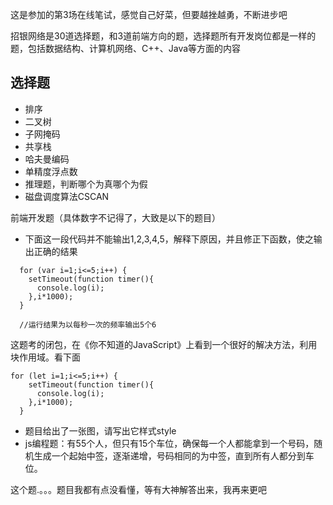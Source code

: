 这是参加的第3场在线笔试，感觉自己好菜，但要越挫越勇，不断进步吧

招银网络是30道选择题，和3道前端方向的题，选择题所有开发岗位都是一样的题，包括数据结构、计算机网络、C++、Java等方面的内容

选择题
---
* 排序
* 二叉树
* 子网掩码
* 共享栈
* 哈夫曼编码
* 单精度浮点数
* 推理题，判断哪个为真哪个为假
* 磁盘调度算法CSCAN

前端开发题（具体数字不记得了，大致是以下的题目）
* 下面这一段代码并不能输出1,2,3,4,5，解释下原因，并且修正下函数，使之输出正确的结果

```
  for (var i=1;i<=5;i++) {
    setTimeout(function timer(){
      console.log(i);
    },i*1000);
  }
  
  //运行结果为以每秒一次的频率输出5个6
```

这题考的闭包，在《你不知道的JavaScript》上看到一个很好的解决方法，利用块作用域。看下面
```
for (let i=1;i<=5;i++) {
    setTimeout(function timer(){
      console.log(i);
    },i*1000);
  }
```
* 题目给出了一张图，请写出它样式style
* js编程题：有55个人，但只有15个车位，确保每一个人都能拿到一个号码，随机生成一个起始中签，逐渐递增，号码相同的为中签，直到所有人都分到车位。

这个题.。。。题目我都有点没看懂，等有大神解答出来，我再来更吧

